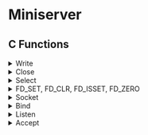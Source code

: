 # Miniserver

## C Functions

<details>
<summary>Write</summary>

```c
ssize_t write(int fd, const void *buf, size_t count);
```

Writes up to `count` bytes from the buffer starting at `buf` to the file referred to by the file descriptor `fd`.

Errors happen when the function returns `-1`. The global variable `errno` is set to indicate the error.

Example:

```c
#include <unistd.h>

int main(void)
{
    char *str = "Hello, World!\n";
    write(1, str, 14);
    return (0);
}
```

</details>

<details>
<summary>Close</summary>

```c
int close(int fd);
```

Closes the file descriptor `fd`.

Errors happen when the function returns `-1`. The global variable `errno` is set to indicate the error.

Example:

```c
#include <unistd.h>

int main(void)
{
    int fd = open("file.txt", O_RDONLY);
    close(fd);
    return (0);
}
```

</details>

<details>
<summary>Select</summary>

```c
int select(int nfds, fd_set *readfds, fd_set *writefds, fd_set *exceptfds, struct timeval *timeout);
```

The `select()` function allows a program to monitor multiple file descriptors, waiting until one or more of the file descriptors become "ready" for some class of I/O operation.
When `select()` returns, the `fd_set` structures are updated to reflect which file descriptors are ready.

**Limitations**:
- The maximum number of file descriptors that `select()` can monitor is defined by the constant `FD_SETSIZE`. Usually, it is 1024.

**Parameters**:
- nfds: 
  - the highest-numbered file descriptor in any of the three sets, plus 1.
- readfds:
  - the set of file descriptors to be checked for being ready to read.
- writefds:
  - the set of file descriptors to be checked for being ready to write.
- exceptfds:
  - the set of file descriptors to be checked for error conditions.
- timeout:
  - the maximum time to wait before returning.
    - If `NULL`, `select()` will block indefinitely until at least one file descriptor is ready.
    - If `0`, `select()` will return immediately.
    - If not `NULL`, the `struct timeval` structure it points to specifies the maximum time to wait.
      - The `tv_sec` field specifies the number of seconds, and the `tv_usec` field specifies the number of microseconds.
      - The maximum time limit is 31.7 minutes.

**Returns**: 
- the number of file descriptors contained in the three returned descriptor sets (that is, the total number of bits that are set in readfds, writefds, exceptfds) which may be zero if the timeout expires before anything interesting happens.
- `-1` on error. The global variable `errno` is set to indicate the error.

**Example**:

```c
#include <sys/select.h>
#include <sys/time.h>
#include <sys/types.h>
#include <unistd.h>

int main(void)
{
    fd_set readfds;
    struct timeval tv;
    int retval;

    FD_ZERO(&readfds);
    FD_SET(0, &readfds);

    tv.tv_sec = 5;
    tv.tv_usec = 0;

    retval = select(1, &readfds, NULL, NULL, &tv);

    if (retval == -1)
        perror("select()");
    else if (retval)
        printf("Data is available now.\n");
    else
        printf("No data within five seconds.\n");

    return (0);
}
```

</details>

<details>
<summary>FD_SET, FD_CLR, FD_ISSET, FD_ZERO</summary>

```c
void FD_SET(int fd, fd_set *set);
```

```c
void FD_CLR(int fd, fd_set *set);
```

```c
int FD_ISSET(int fd, fd_set *set);
```

```c
void FD_ZERO(fd_set *set);
```

These functions are used to manipulate file descriptor sets.

- `FD_SET()` adds the file descriptor `fd` to the set `set`.
- `FD_CLR()` removes the file descriptor `fd` from the set `set`.
- `FD_ISSET()` tests whether the file descriptor `fd` is a member of the set `set`.
  - Returns a non-zero value if `fd` is a member of the set, and zero otherwise.
- `FD_ZERO()` initializes the set `set` to the null set.

</details>

<details>
<summary>Socket</summary>

```c
int socket(int domain, int type, int protocol);
```

Creates an endpoint for communication and returns a file descriptor that refers to the endpoint.

**Parameters**:

- domain:
  - the communication domain in which the socket should be created.
    - `AF_INET`: IPv4 Internet protocols.
    - `AF_INET6`: IPv6 Internet protocols.
    - `AF_UNIX`: Local communication.
    - ...
- type:
  - the type of socket to be created. Specifies the communication semantics.
    - `SOCK_STREAM`: Provides sequenced, reliable, two-way, connection-based byte streams.
    - `SOCK_DGRAM`: Supports datagrams (connectionless, unreliable messages of a fixed maximum length).
    - `SOCK_RAW`: Provides raw network protocol access.
    - ...
- protocol:
  - the protocol to be used with the socket.
    - `0`: The default protocol for the given domain and type.

**Returns**:
- a file descriptor that refers to the endpoint.
- `-1` on error. The global variable `errno` is set to indicate the error.

**Example**:

```c
#include <sys/types.h>
#include <sys/socket.h>

int main(void)
{
    int sockfd = socket(AF_INET, SOCK_STREAM, 0);
    if (sockfd == -1)
        perror("socket()");
    return (0);
}
```

</details>

<details>
<summary>Bind</summary>

```c
int bind(int sockfd, const struct sockaddr *addr, socklen_t addrlen);
```

Assigns the address specified by `addr` to the socket referred to by the file descriptor `sockfd`.

**Parameters**:

- sockfd:
  - the file descriptor of the socket.
- addr:
  - a pointer to a `sockaddr` structure containing the address to be assigned to the socket.
- addrlen:
  - the size of the `sockaddr` structure pointed to by `addr`.

**Returns**:
- `0` on success.
- `-1` on error. The global variable `errno` is set to indicate the error.
  
**Example**:

```c
#include <sys/types.h>
#include <sys/socket.h>
#include <arpa/inet.h>

int main(void)
{
    int sockfd = socket(AF_INET, SOCK_STREAM, 0);
    struct sockaddr_in addr;

    addr.sin_family = AF_INET;
    addr.sin_port = htons(8080);
    addr.sin_addr.s_addr = INADDR_ANY;

    if (bind(sockfd, (struct sockaddr *)&addr, sizeof(addr)) == -1)
        perror("bind()");
    
    printf("Address family: %d\n", addr.sin_family);
    printf("Port: %d\n", ntohs(addr.sin_port));
    printf("IP address: %s\n", inet_ntoa(addr.sin_addr));
    return (0);
}
```

</details>

<details>
<summary>Listen</summary>

```c
int listen(int sockfd, int backlog);
```

Marks the socket referred to by `sockfd` as a passive socket, that is, as a socket that will be used to accept incoming connection requests.

**Parameters**:
- sockfd:
  - the file descriptor of the socket.
- backlog:
  - the maximum length to which the queue of pending connections for the socket may grow.
  - If a connection request arrives when the queue is full, the client may receive an error with an indication of `ECONNREFUSED`.
  - If `backlog` is greater than `SOMAXCONN`, the value of `SOMAXCONN` is used. `SOMAXCONN` is a system-defined constant.
  - If `backlog` is set to `0`, the kernel will use a default value.

**Returns**:
- `0` on success.
- `-1` on error. The global variable `errno` is set to indicate the error.

**Example**:

```c
#include <sys/types.h>
#include <sys/socket.h>
#include <arpa/inet.h>

int main(void)
{
    int sockfd = socket(AF_INET, SOCK_STREAM, 0);
    struct sockaddr_in addr;

    addr.sin_family = AF_INET;
    addr.sin_port = htons(8080);
    addr.sin_addr.s_addr = INADDR_ANY;

    if (bind(sockfd, (struct sockaddr *)&addr, sizeof(addr)) == -1)
        perror("bind()");

    if (listen(sockfd, 5) == -1)
        perror("listen()");

    printf("Listening on port %d\n", ntohs(addr.sin_port));
    return (0);
}
```

</details>

<details>
<summary>Accept</summary>

```c
int accept(int sockfd, struct sockaddr *addr, socklen_t *addrlen);
```

Accepts a new incoming connection on the socket referred to by the file descriptor `sockfd`.

**Parameters**:
- sockfd:
  - the file descriptor of the socket.
- addr:
  - a pointer to a `sockaddr` structure that will contain the address of the connecting entity.
- addrlen:
  - a pointer to a `socklen_t` that will contain the size of the `sockaddr` structure pointed to by `addr`.

**Returns**:
- a file descriptor for the accepted socket.
- `-1` on error. The global variable `errno` is set to indicate the error.

**Example**:

```c
#include <sys/types.h>
#include <sys/socket.h>
#include <arpa/inet.h>

int main(void)
{
    int sockfd = socket(AF_INET, SOCK_STREAM, 0);
    struct sockaddr_in addr;
    socklen_t addrlen = sizeof(addr);

    addr.sin_family = AF_INET;
    addr.sin_port = htons(8080);
    addr.sin_addr.s_addr = INADDR_ANY;

    if (bind(sockfd, (struct sockaddr *)&addr, sizeof(addr)) == -1)
        perror("bind()");

    if (listen(sockfd, 5) == -1)
        perror("listen()");

    int newsockfd = accept(sockfd, (struct sockaddr *)&addr, &addrlen);
    if (newsockfd == -1)
        perror("accept()");

    printf("Accepted connection from %s:%d\n", inet_ntoa(addr.sin_addr), ntohs(addr.sin_port));
    return (0);
}
```
